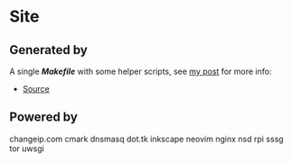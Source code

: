 Site
====

Generated by
------------
A single ***Makefile*** with some helper scripts, see [my post][0] for more info:
 - [Source](https://github.com/www)

[0]: /posts/learn/site.html

Powered by
----------

changeip.com
cmark
dnsmasq
dot.tk
inkscape
neovim
nginx
nsd
rpi
sssg
tor
uwsgi
